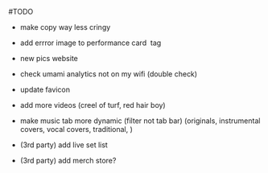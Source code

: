 #TODO 

- make copy way less cringy
- add errror image to performance card <img > tag
- new pics website
- check umami analytics not on my wifi (double check)
- update favicon

- add more videos (creel of turf, red hair boy)
- make music tab more dynamic (filter not tab bar) (originals, instrumental covers, vocal covers, traditional, )
- (3rd party) add live set list
- (3rd party) add merch store?


